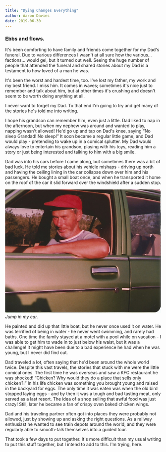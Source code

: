 ```yaml
---
title: "Dying Changes Everything"
author: Aaron Davies
date: 2019-06-30
---
```


### Ebbs and flows.

It's been comforting to have family and friends come together for my Dad's funeral. Due to various differences I wasn't at all sure how the various… factions... would gel, but it turned out well. Seeing the huge number of people that attended the funeral and shared stories about my Dad is a testament to how loved of a man he was.

It's been the worst and hardest time, too. I've lost my father, my work and my best friend. I miss him. It comes in waves; sometimes it's nice just to remember and talk about him, but at other times it's crushing and doesn't seem to be worth doing anything at all.

I never want to forget my Dad. To that end I'm going to try and get many of the stories he's told me into writing.

I hope his grandson can remember him, even just a little. Dad liked to nap in the afternoon, but when my nephew was around and wanted to play, napping wasn't allowed! He'd go up and tap on Dad's knee, saying “No sleep Grandad! No sleep!” It soon became a regular little game, and Dad would play - pretending to wake up in a comical splutter. My Dad would always love to entertain his grandson, playing with his toys, reading him a story or just being interested and talking to him with a big smile.

Dad was into his cars before I came along, but sometimes there was a bit of bad luck. He told me stories about his vehicle mishaps - driving up north and having the ceiling lining in the car collapse down over him and his passengers. He bought a small boat once, and when he transported it home on the roof of the car it slid forward over the windshield after a sudden stop.

[![Jump in my car.](/media/images/blog/dadscar.jpg)](/media/images/blog/dadscar.jpg)
_Jump in my car._

He painted and did up that little boat, but he never once used it on water. He was terrified of being in water - he never went swimming, and rarely had baths. One time the family stayed at a motel with a pool while on vacation - I was able to get him to wade in to just below his waist, but it was a challenge! It might have been due to a bad experience he had when he was young, but I never did find out.

Dad traveled a lot, often saying that he'd been around the whole world twice. Despite this vast travels, the stories that stuck with me were the little comical ones. The first time he was overseas and saw a KFC restaurant he was shocked! “Chicken? Why would they do a place that sells only chicken?!” In his life chicken was something you brought young and raised in the backyard for eggs. The only time it was eaten was when the old bird stopped laying eggs - and by then it was a tough and bad tasting meat, only served as a last resort. The idea of a shop selling that awful food was just crazy! Still, later he became a fan of crispy oven baked chicken wings.

Dad and his traveling partner often got into places they were probably not allowed, just by showing up and asking the right questions. As a railway enthusiast he wanted to see train depots around the world, and they were regularly able to smooth-talk themselves into a guided tour.

That took a few days to put together. It's more difficult than my usual writing to put this stuff together, but I intend to add to this. I'm trying, here.
